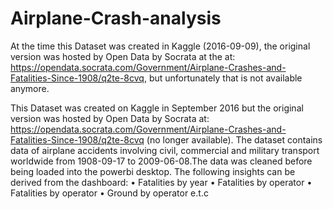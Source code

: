 # Airplane-Crash-analysis

At the time this Dataset was created in Kaggle (2016-09-09), the original version was hosted by Open Data by Socrata at the at: 
https://opendata.socrata.com/Government/Airplane-Crashes-and-Fatalities-Since-1908/q2te-8cvq, but unfortunately that is not available anymore.

This Dataset was created on Kaggle in September 2016 but the original version was hosted by Open Data by Socrata
at: https://opendata.socrata.com/Government/Airplane-Crashes-and-Fatalities-Since-1908/q2te-8cvq (no longer available). The
dataset contains data of airplane accidents involving civil, commercial and military transport worldwide from 1908-09-17 to
2009-06-08.The data was cleaned before being loaded into the powerbi desktop. 
The following insights can be derived from the dashboard:
• Fatalities by year
• Fatalities by operator
• Fatalities by operator
• Ground by operator e.t.c
